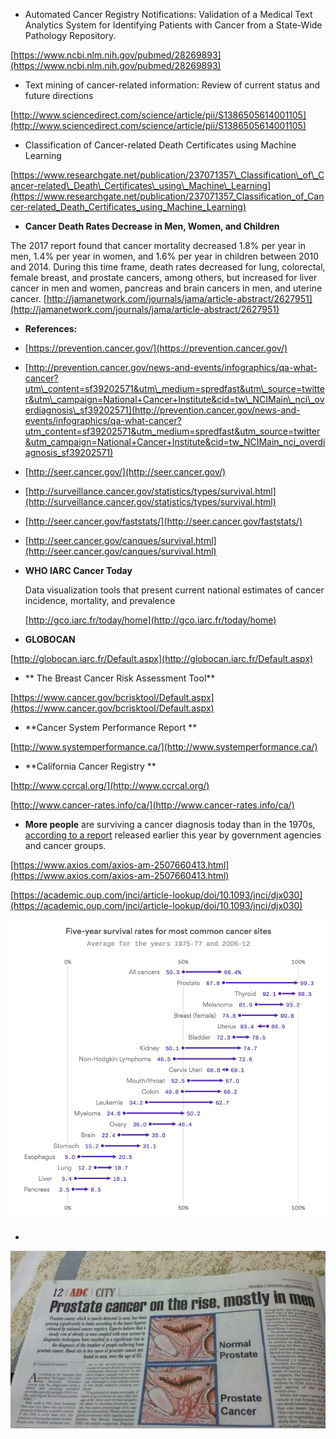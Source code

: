 * Automated Cancer Registry Notifications: Validation of a Medical Text Analytics System for Identifying Patients with Cancer from a State-Wide Pathology Repository.

[https://www.ncbi.nlm.nih.gov/pubmed/28269893](https://www.ncbi.nlm.nih.gov/pubmed/28269893)

* Text mining of cancer-related information: Review of current status and future directions

[http://www.sciencedirect.com/science/article/pii/S1386505614001105](http://www.sciencedirect.com/science/article/pii/S1386505614001105)

* Classification of Cancer-related Death Certificates using Machine Learning

[https://www.researchgate.net/publication/237071357\_Classification\_of\_Cancer-related\_Death\_Certificates\_using\_Machine\_Learning](https://www.researchgate.net/publication/237071357_Classification_of_Cancer-related_Death_Certificates_using_Machine_Learning)

* **Cancer Death Rates Decrease in Men, Women, and Children**

The 2017 report found that cancer mortality decreased 1.8% per year in men, 1.4% per year in women, and 1.6% per year in children between 2010 and 2014. During this time frame, death rates decreased for lung, colorectal, female breast, and prostate cancers, among others, but increased for liver cancer in men and women, pancreas and brain cancers in men, and uterine cancer. [http://jamanetwork.com/journals/jama/article-abstract/2627951](http://jamanetwork.com/journals/jama/article-abstract/2627951)

* **References:**

* [https://prevention.cancer.gov/](https://prevention.cancer.gov/)

* [http://prevention.cancer.gov/news-and-events/infographics/qa-what-cancer?utm\_content=sf39202571&utm\_medium=spredfast&utm\_source=twitter&utm\_campaign=National+Cancer+Institute&cid=tw\_NCIMain\_nci\_overdiagnosis\_sf39202571](http://prevention.cancer.gov/news-and-events/infographics/qa-what-cancer?utm_content=sf39202571&utm_medium=spredfast&utm_source=twitter&utm_campaign=National+Cancer+Institute&cid=tw_NCIMain_nci_overdiagnosis_sf39202571)

* [http://seer.cancer.gov/](http://seer.cancer.gov/)

* [http://surveillance.cancer.gov/statistics/types/survival.html](http://surveillance.cancer.gov/statistics/types/survival.html)

* [http://seer.cancer.gov/faststats/](http://seer.cancer.gov/faststats/)

* [http://seer.cancer.gov/canques/survival.html](http://seer.cancer.gov/canques/survival.html)

* **WHO IARC Cancer Today**

  Data visualization tools that present current national estimates of cancer incidence, mortality, and prevalence

  [http://gco.iarc.fr/today/home](http://gco.iarc.fr/today/home)

* **GLOBOCAN**

[http://globocan.iarc.fr/Default.aspx](http://globocan.iarc.fr/Default.aspx)

* ** The Breast Cancer Risk Assessment Tool**

[https://www.cancer.gov/bcrisktool/Default.aspx](https://www.cancer.gov/bcrisktool/Default.aspx)

* **Cancer System Performance Report **

[http://www.systemperformance.ca/](http://www.systemperformance.ca/)

* **California Cancer Registry **

[http://www.ccrcal.org/](http://www.ccrcal.org/)

[http://www.cancer-rates.info/ca/](http://www.cancer-rates.info/ca/)

* **More people** are surviving a cancer diagnosis today than in the 1970s, [according to a report](https://academic.oup.com/jnci/article-lookup/doi/10.1093/jnci/djx030) released earlier this year by government agencies and cancer groups.

[https://www.axios.com/axios-am-2507660413.html](https://www.axios.com/axios-am-2507660413.html)

[https://academic.oup.com/jnci/article-lookup/doi/10.1093/jnci/djx030](https://academic.oup.com/jnci/article-lookup/doi/10.1093/jnci/djx030)

![](/assets/980x.png)





* 


![](/assets/DQZtsbvUIAENsKM.jpg_large.jpg)



